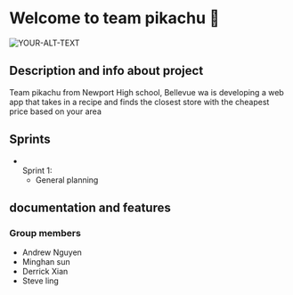 # Welcome to team pikachu 👋   

<picture> 
 <img alt="YOUR-ALT-TEXT" src="https://e7.pngegg.com/pngimages/476/159/png-clipart-pokemon-pikachu-pikachu-pokemon-games-pokemon-thumbnail.png">
 
</picture> 


<h2> Description and info about project </h2>  
<p1> Team pikachu from Newport High school, Bellevue wa is developing a web app that takes in a recipe and finds the closest store with the cheapest price based on your area </p1>    



<h2> Sprints </h2> 
<ul>   
  <!---Sprint 1 Docs--->  
 <li> <br> Sprint 1: </br>     
     <ul> 
        <li> General planning </li> 
     </ul>   
 </li>    




</ul>   


<h2> documentation and features </h2> 








<h3> Group members </h3> 
<ul> 
 <li> Andrew Nguyen </li> 
 <li> Minghan sun </li> 
 <li> Derrick Xian </li> 
 <li> Steve ling </li> 
<ul>    

 
